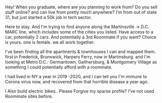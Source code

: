 Hey! When you graduate, where are you planning to work from?
Do you sell stuff online? and can live from pretty much anywhere?
I'm from out of state 31, but just started a 50k job in tech sector. 

Here to stay. And I'm trying to find anyone along the Martinsville -> D.C. MARC line, which includes some of the cities you listed.
Have access to a car, potentially 2 cars. And potentially a 3rd Roommate if you want? Choice is yours. one is female. we all work together.

I've been finding all the apartments & townhouses I can and mapped them. first in Frederick, Brunswick, Harpers Ferry, now in Martinsburg. and I'm looking at Metro D.C.: Germantown, Gaithersburg, & Montgomery Village as something I could potentially afford with a roommate.

I had lived in NY a year in 2019 -2020, and I can tell you I'm immune to Corona virus now, and recovered from that horrible disease a year ago.

I Also build electric bikes..
Please Forgive my sparse profile? I've not used Roommate sites before.
